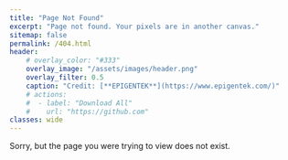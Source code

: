 ```yaml
---
title: "Page Not Found"
excerpt: "Page not found. Your pixels are in another canvas."
sitemap: false
permalink: /404.html
header: 
    # overlay_color: "#333"
    overlay_image: "/assets/images/header.png"
    overlay_filter: 0.5
    caption: "Credit: [**EPIGENTEK**](https://www.epigentek.com/)"
    # actions:
    #  - label: "Download All"
    #    url: "https://github.com"
classes: wide
---
```


Sorry, but the page you were trying to view does not exist.
